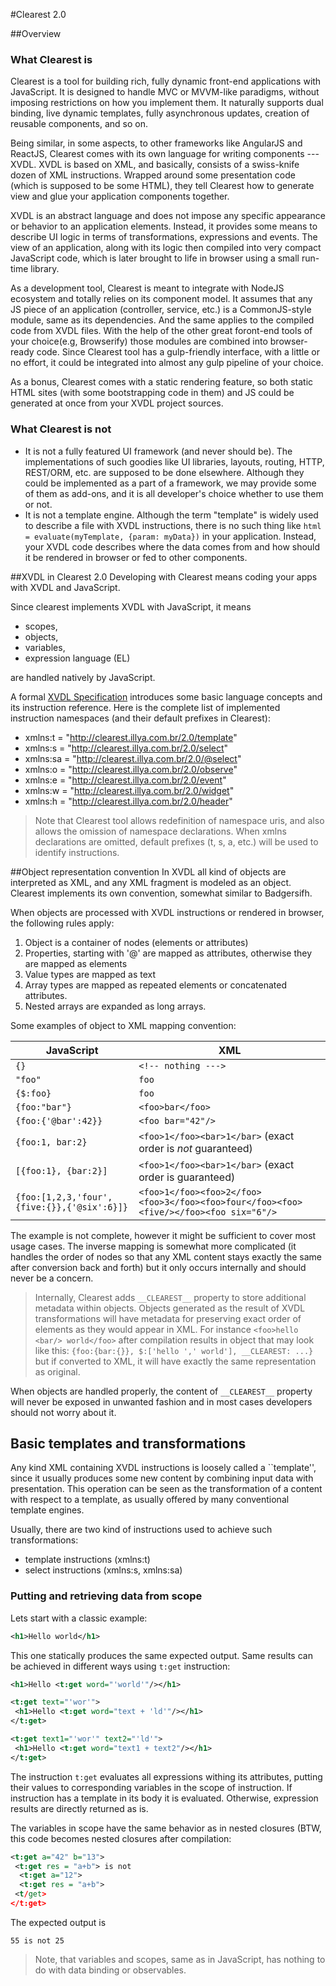#Clearest 2.0

##Overview
### What Clearest is
Clearest is a tool for building rich, fully dynamic front-end applications with JavaScript. It is designed to handle MVC or MVVM-like paradigms, without imposing restrictions on how you implement them. It naturally supports dual binding, live dynamic templates, fully asynchronous updates, creation of reusable components, and so on. 

Being similar, in some aspects, to other frameworks like AngularJS and ReactJS, Clearest comes with its own language for writing components --- XVDL. XVDL is based on XML, and basically, consists of a swiss-knife dozen of XML instructions. Wrapped around some presentation code (which is supposed to be some HTML), they tell Clearest how to generate view and glue your application components together. 

XVDL is an abstract language and does not impose any specific appearance or behavior to an application elements. Instead, it provides some means to describe UI logic in terms of  transformations, expressions and events. The view of an application, along with its logic then compiled into very compact JavaScript code, which is later brought to life in browser using a small run-time library.

As a development tool, Clearest is meant to integrate with NodeJS ecosystem and totally relies on its component model. It assumes that any JS piece of an application (controller, service, etc.) is a CommonJS-style module, same as its dependencies. And the same applies to the compiled code from XVDL files. With the help of the other great foront-end tools of your choice(e.g, Browserify) those modules are combined into browser-ready code. Since Clearest tool has a gulp-friendly interface, with a little or no effort, it could be integrated into almost any gulp pipeline of your choice.

As a bonus, Clearest comes with a static rendering feature, so both static HTML sites (with some bootstrapping code in them) and JS could be generated at once from your XVDL project sources.

### What Clearest is not
* It is not a fully featured UI framework (and never should be). The implementations of such goodies like UI libraries, layouts, routing, HTTP, REST/ORM, etc. are supposed to be done elsewhere. Although they could be implemented as a part of a framework, we may provide some of them as add-ons, and it is all developer's choice whether to use them or not.
* It is not a template engine. Although the term "template" is widely used to describe a file with XVDL instructions, there is no such thing like 
```html = evaluate(myTemplate, {param: myData})```
in your application. Instead, your XVDL code describes where the data comes from and how should it be rendered in browser or fed to other components.




##XVDL in Clearest 2.0
Developing with Clearest means coding your apps with XVDL and JavaScript.

Since clearest implements XVDL with JavaScript, it means 

* scopes, 
* objects, 
* variables,
* expression language (EL) 
 
are handled natively by JavaScript. 

A formal [XVDL Specification](xvdl.md) introduces some basic language concepts and its instruction reference. Here is the complete list of implemented instruction namespaces (and their default prefixes in Clearest):

* xmlns:t = "http://clearest.illya.com.br/2.0/template"
* xmlns:s = "http://clearest.illya.com.br/2.0/select"
* xmlns:sa = "http://clearest.illya.com.br/2.0/@select"
* xmlns:o = "http://clearest.illya.com.br/2.0/observe"
* xmlns:e = "http://clearest.illya.com.br/2.0/event"
* xmlns:w = "http://clearest.illya.com.br/2.0/widget"
* xmlns:h = "http://clearest.illya.com.br/2.0/header"

> Note that Clearest tool allows redefinition of namespace uris, and also allows the omission of namespace declarations. When xmlns declarations are omitted, default prefixes (t, s, a, etc.) will be used to identify instructions.

##Object representation convention
In XVDL all kind of objects are interpreted as XML, and any XML fragment is modeled as an object. Clearest implements its own convention, somewhat similar to Badgersifh. 

When objects are processed with XVDL instructions or rendered in browser, the following rules apply:

1. Object is a container of nodes (elements or attributes)  
2. Properties, starting with '@' are mapped as attributes, otherwise they are mapped as elements
3. Value types are mapped as text
4. Array types are mapped as repeated elements or concatenated attributes. 
5. Nested arrays are expanded as long arrays.

Some examples of object to XML mapping convention:

JavaScript | XML
----------|---------
`{}`      | `<!-- nothing --->`
`"foo"`      | `foo`
`{$:foo}`     | `foo`
`{foo:"bar"}` | `<foo>bar</foo>`
`{foo:{'@bar':42}}`|`<foo bar="42"/>`
`{foo:1, bar:2}`|`<foo>1</foo><bar>1</bar>` (exact order is *not* guaranteed)
`[{foo:1}, {bar:2}]`|`<foo>1</foo><bar>1</bar>` (exact order is guaranteed)
`{foo:[1,2,3,'four',{five:{}},{'@six':6}]}`|`<foo>1</foo><foo>2</foo><foo>3</foo><foo>four</foo><foo><five/></foo><foo six="6"/>`

The example is not complete, however it might be sufficient to cover most usage cases. The inverse mapping is somewhat more complicated (it handles the order of nodes so that any XML content stays exactly the same after conversion back and forth) but it only occurs internally and should never be a concern. 

> Internally, Clearest adds ```__CLEAREST__``` property to store additional metadata within objects. Objects generated as the result of XVDL transformations will have metadata for preserving exact order of elements as they would appear in XML. For instance `<foo>hello <bar/> world</foo>` after compilation results in object that may look like this: `{foo:{bar:{}}, $:['hello ',' world'], __CLEAREST: ...}` but if converted to XML, it will have exactly the same representation as original. 

When objects are handled properly, the content of `__CLEAREST__` property will never be exposed in unwanted fashion and in most cases developers should not worry about it. 

  
## Basic templates and transformations
Any kind XML containing XVDL instructions is loosely called a ``template'', since it usually produces some new content by combining input data with presentation. This operation can be seen as the transformation of a content with respect to a template, as usually offered by many conventional template engines.

Usually, there are two kind of instructions used to achieve such transformations:

* template instructions (xmlns:t)
* select instructions (xmlns:s, xmlns:sa)

### Putting and retrieving data from scope
Lets start with a classic example:

```xml
<h1>Hello world</h1>
```

This one statically produces the same expected output. 
Same results can be achieved in different ways using ```t:get``` instruction:

```xml
<h1>Hello <t:get word="'world'"/></h1>
```

```xml
<t:get text="'wor'">
 <h1>Hello <t:get word="text + 'ld'"/></h1>
</t:get>
```

```xml
<t:get text1="'wor'" text2="'ld'">
 <h1>Hello <t:get word="text1 + text2"/></h1>
</t:get>
```

The instruction ```t:get``` evaluates all expressions withing its attributes, putting their values to corresponding variables in the scope of instruction. If instruction has a template in its body it is evaluated. Otherwise, expression results are directly returned as is.

The variables in scope have the same behavior as in nested closures (BTW, this code becomes nested closures after compilation:
```xml
<t:get a="42" b="13">
 <t:get res = "a+b"> is not
  <t:get a="12">
  <t:get res = "a+b">
 <t/get>
</t:get>
```
The expected output is
```
55 is not 25
```

> Note, that variables and scopes, same as in JavaScript, has nothing to do with data binding or observables. 









